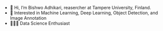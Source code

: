- 👋 Hi, I’m Bishwo Adhikari, reasercher at Tampere University, Finland.
- 👀 Interested in Machine Learning, Deep Learning, Object Detection, and Image Annotation
- 👨🏻‍💻 Data Science Enthusiast

<!---
- 🌱 I’m currently learning ML, Computer Vision, Deep Learning, & Data Science

adhikaribishwo/adhikaribishwo is a ✨ special ✨ repository because its `README.md` (this file) appears on your GitHub profile.
You can click the Preview link to take a look at your changes.
--->
